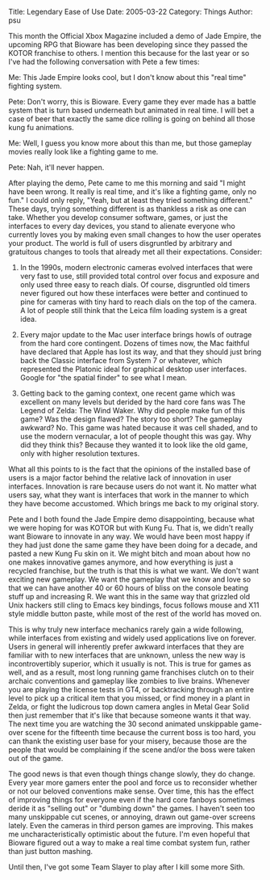Title: Legendary Ease of Use
Date: 2005-03-22
Category: Things
Author: psu

This month the Official Xbox Magazine included a demo of Jade Empire, the upcoming RPG that Bioware has been developing since they passed the KOTOR franchise to others. I mention this because for the last year or so I've had the following conversation with Pete a few times:

Me: This Jade Empire looks cool, but I don't know about this "real time" fighting system.

Pete: Don't worry, this is Bioware. Every game they ever made has a battle system that is turn based underneath but animated in real time. I will bet a case of beer that exactly the same dice rolling is going on behind all those kung fu animations.

Me: Well, I guess you know more about this than me, but those gameplay movies really look like a fighting game to me.

Pete: Nah, it'll never happen.

After playing the demo, Pete came to me this morning and said "I might have been wrong. It really is real time, and it's like a fighting game, only no fun." I could only reply, "Yeah, but at least they tried something different."
These days, trying something different is as thankless a risk as one can take. Whether you develop consumer software, games, or just the interfaces to every day devices, you stand to alienate everyone who currently loves you by making even small changes to how the user operates your product. The world is full of users disgruntled by arbitrary and gratuitous changes to tools that already met all their expectations. Consider:

1. In the 1990s, modern electronic cameras evolved interfaces that were very fast to use, still provided total control over focus and exposure and only used three easy to reach dials. Of course, disgruntled old timers never figured out how these interfaces were better and continued to pine for cameras with tiny hard to reach dials on the top of the camera. A lot of people still think that the Leica film loading system is a great idea.

2. Every major update to the Mac user interface brings howls of outrage from the hard core contingent. Dozens of times now, the Mac faithful have declared that Apple has lost its way, and that they should just bring back the Classic interface from System 7 or whatever, which represented the Platonic ideal for graphical desktop user interfaces. Google for "the spatial finder" to see what I mean.

3. Getting back to the gaming context, one recent game which was excellent on many levels but derided by the hard core fans was The Legend of Zelda: The Wind Waker. Why did people make fun of this game? Was the design flawed? The story too short? The gameplay awkward? No. This game was hated because it was cell shaded, and to use the modern vernacular, a lot of people thought this was gay. Why did they think this? Because they wanted it to look like the old game, only with higher resolution textures.

What all this points to is the fact that the opinions of the installed base of users is a major factor behind the relative lack of innovation in user interfaces. Innovation is rare because users do not want it. No matter what users say, what they want is interfaces that work in the manner to which they have become accustomed. Which brings me back to my original story.

Pete and I both found the Jade Empire demo disappointing, because what we were hoping for was KOTOR but with Kung Fu. That is, we didn't really want Bioware to innovate in any way. We would have been most happy if they had just done the same game they have been doing for a decade, and pasted a new Kung Fu skin on it. We might bitch and moan about how no one makes innovative games anymore, and how everything is just a recycled franchise, but the truth is that this is what we want. We don't want exciting new gameplay. We want the gameplay that we know and love so that we can have another 40 or 60 hours of bliss on the console beating stuff up and increasing R. We want this in the same way that grizzled old Unix hackers still cling to Emacs key bindings, focus follows mouse and X11 style middle button paste, while most of the rest of the world has moved on.

This is why truly new interface mechanics rarely gain a wide following, while interfaces from existing and widely used applications live on forever. Users in general will inherently prefer awkward interfaces that they are familiar with to new interfaces that are unknown, unless the new way is incontrovertibly superior, which it usually is not. This is true for games as well, and as a result, most long running game franchises clutch on to their archaic conventions and gameplay like zombies to live brains. Whenever you are playing the license tests in GT4, or backtracking through an entire level to pick up a critical item that you missed, or find money in a plant in Zelda, or fight the ludicrous top down camera angles in Metal Gear Solid then just remember that it's like that because someone wants it that way. The next time you are watching the 30 second animated unskippable game-over scene for the fifteenth time because the current boss is too hard, you can thank the existing user base for your misery, because those are the people that would be complaining if the scene and/or the boss were taken out of the game.

The good news is that even though things change slowly, they do change. Every year more gamers enter the pool and force us to reconsider whether or not our beloved conventions make sense. Over time, this has the effect of improving things for everyone even if the hard core fanboys sometimes deride it as "selling out" or "dumbing down" the games. I haven't seen too many unskippable cut scenes, or annoying, drawn out game-over screens lately. Even the cameras in third person games are improving. This makes me uncharacteristically optimistic about the future. I'm even hopeful that Bioware figured out a way to make a real time combat system fun, rather than just button mashing.

Until then, I've got some Team Slayer to play after I kill some more Sith.